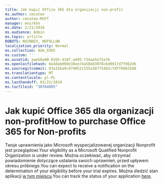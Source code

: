 ```yaml
---
title: Jak kupić Office 365 dla organizacji non-profit
ms.author: cmcatee
author: cmcatee-MSFT
manager: mnirkhe
ms.date: 2/21/2018
ms.audience: Admin
ms.topic: article
ROBOTS: NOINDEX, NOFOLLOW
localization_priority: Normal
ms.collection: Adm_O365
ms.custom: ''
ms.assetid: aaeb8a90-8265-410f-a495-734ae5e75a76
ms.openlocfilehash: 6e4dab09de38ee74a58e83078c6d0917d7f862db
ms.sourcegitcommit: 03a156a9c9740521155a30775492c7dff0982588
ms.translationtype: MT
ms.contentlocale: pl-PL
ms.lasthandoff: 03/22/2019
ms.locfileid: "30764005"
---
```

# <a name="how-to-purchase-office-365-for-non-profits"></a><span data-ttu-id="21c6c-102">Jak kupić Office 365 dla organizacji non-profit</span><span class="sxs-lookup"><span data-stu-id="21c6c-102">How to purchase Office 365 for Non-profits</span></span>

<span data-ttu-id="21c6c-103">Twoje uprawnienia jako Microsoft wyspecjalizowanej organizacji Nonprofit jest przeglądowi.</span><span class="sxs-lookup"><span data-stu-id="21c6c-103">Your eligibility as a Microsoft Qualified Nonprofit Organization is under review.</span></span> <span data-ttu-id="21c6c-104">Można oczekiwać, aby otrzymać powiadomienie dotyczące ustalania swoich uprawnień, przed upływem okresu próbnego.</span><span class="sxs-lookup"><span data-stu-id="21c6c-104">You can expect to receive a notification on the determination of your eligibility before your trial expires.</span></span> <span data-ttu-id="21c6c-105">Można śledzić stan aplikacji [w tym miejscu](http://eligibilityweb.azurewebsites.net/).</span><span class="sxs-lookup"><span data-stu-id="21c6c-105">You can track the status of your application [here](http://eligibilityweb.azurewebsites.net/).</span></span>
  

